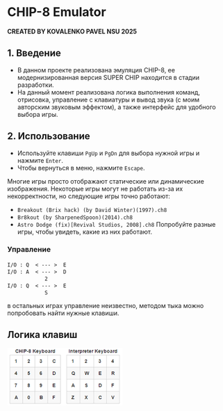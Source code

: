# CHIP-8 Emulator
**CREATED BY KOVALENKO PAVEL NSU 2025**


## 1. Введение
- В данном проекте реализована эмуляция CHIP-8, ее модернизированная версия SUPER CHIP находится в стадии разработки.
- На данный момент реализована логика выполнения команд, отрисовка, управление с клавиатуры и вывод звука (с моим авторским звуковым эффектом), а также интерфейс для удобного выбора игры.

## 2. Использование
- Используйте клавиши `PgUp` и `PgDn` для выбора нужной игры и нажмите `Enter`.
- Чтобы вернуться в меню, нажмите `Escape`.

Многие игры просто отображают статические или динамические изображения. Некоторые игры могут не работать из-за их некорректности, но следующие игры точно работают:
- `Breakout (Brix hack) (by David Winter)(1997).ch8`
- `Br8kout (by SharpenedSpoon)(2014).ch8`
- `Astro Dodge (fix)[Revival Studios, 2008].ch8`
Попробуйте разные игры, чтобы увидеть, какие из них работают.

### Управление
    I/O : Q  < --- >  E
    I/O : A  < --- >  D
                2
    I/O : Q  < --- >  E 
                S   
в остальных играх управление неизвестно, методом тыка можно попробовать найти нужные клавиши.

## Логика клавиш
![img.png](key_logic.png)